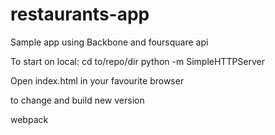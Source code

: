 restaurants-app
===============

Sample app using Backbone and foursquare api

To start on local:
cd to/repo/dir
python -m SimpleHTTPServer

Open index.html in your favourite browser

to change and build new version

webpack
